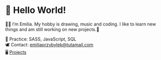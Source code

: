  <h1>👋 Hello World! </h1>
  <p>👩‍💻 I’m Emilia. My hobby is drawing, music and coding. I like to learn new things and am still working on new projects.💎</p>
  
      
 📘 Practice: SASS, JavaScript, SQL<br>
 🕊 Contact: emiliaprzybylek@tutamail.com<br>
 🖥 <a href="https://github.com/EmiliaPrzybylek/My-projects">Projects</a>
 
<!---
EmiliaPrzybylek/EmiliaPrzybylek is a ✨ special ✨ repository because its `README.md` (this file) appears on your GitHub profile.
You can click the Preview link to take a look at your changes.
--->
